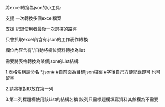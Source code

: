 將excel轉換為json的小工具:

支援 一次轉換多個excel檔案

支援 記錄使用者最後一次選擇的路徑

只會抓取excel內含有.json的工作表作轉換

欄位內容含有','自動將欄位資料轉換為list

需要將表格轉換為某個json的List結構:

1.表格名稱請命名 *.json#  #自前面為目標json檔案 #字後自己方便紀錄即可 也可留空

2.請將核對ID放在第一列

3.第二列標題欄使用該List的結構名稱 該列只需標題欄填寫資料其餘欄為不需要

